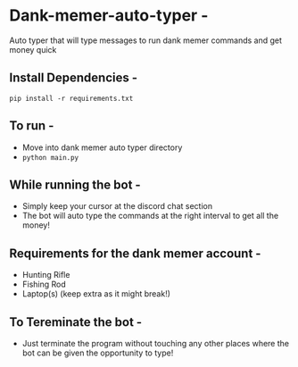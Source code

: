 # Dank-memer-auto-typer -
Auto typer that will type messages to run dank memer commands and get money quick

## Install Dependencies -
`pip install -r requirements.txt`


## To run -
- Move into dank memer auto typer directory
- `python main.py`

## While running the bot -  
- Simply keep your cursor at the discord chat section
- The bot will auto type the commands at the right interval to get all the money!

## Requirements for the dank memer account - 
- Hunting Rifle
- Fishing Rod
- Laptop(s) (keep extra as it might break!)

## To Tereminate the bot -
- Just terminate the program without touching any other places where the bot can be given the opportunity to type!

